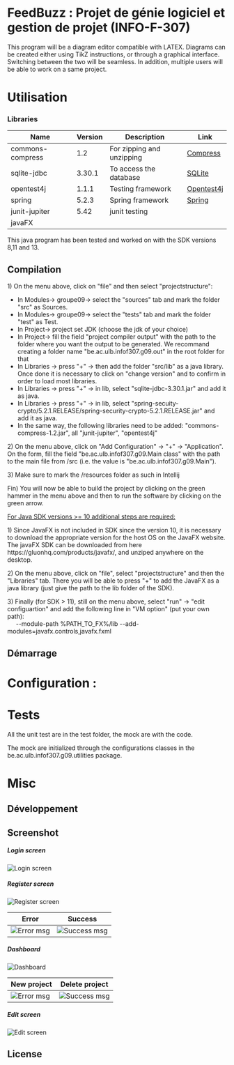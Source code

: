 # FeedBuzz : Projet de génie logiciel et gestion de projet (INFO-F-307)

This program will be a diagram editor compatible with LATEX.
Diagrams can be created either using TikZ instructions, or through a graphical interface.
Switching between the two will be seamless.
In addition, multiple users will be able to work on a same project.

# Utilisation

### Libraries

| Name | Version | Description | Link 
| ------ | ------ | ------ | ------ |
| commons-compress | 1.2 | For zipping and unzipping | [Compress](https://commons.apache.org/proper/commons-compress/)
| sqlite-jdbc | 3.30.1 | To access the database | [SQLite](https://www.sqlitetutorial.net/sqlite-java/)
| opentest4j | 1.1.1 | Testing framework | [Opentest4j](https://github.com/ota4j-team/opentest4j)
| spring | 5.2.3 | Spring framework | [Spring](https://spring.io/)
| junit-jupiter | 5.42 | junit testing 
| javaFX | 

This java program has been tested and worked on with the SDK versions 8,11 and 13.

## Compilation

<p>
1) On the menu above, click on "file" and then select "projectstructure":
<ul>
	<li>In Modules-> groupe09-> select the "sources" tab and mark the folder "src" as Sources.</li>
	<li>In Modules-> groupe09-> select the "tests" tab and mark the folder "test" as Test.</li>
	<li>In Project-> project set JDK (choose the jdk of your choice)</li>
	<li>In Project-> fill the field "project compiler output" with the path to the folder where you want the output to be generated. We recommand creating a folder name "be.ac.ulb.infof307.g09.out" in the root folder for that </li>
	<li>In Libraries -> press "+" -> then add the folder "src/lib" as a java library. Once done it is necessary to click on "change version" and to confirm in order to load most libraries.</li>
	<li>In Libraries -> press "+" -> in lib, select "sqlite-jdbc-3.30.1.jar" and add it as java.</li>
	<li>In Libraries -> press "+" -> in lib, select "spring-secuity-crypto/5.2.1.RELEASE/spring-security-crypto-5.2.1.RELEASE.jar" and add it as java.</li>
	<li>In the same way, the following libraries need to be added: "commons-compress-1.2.jar", all "junit-jupiter", "opentest4j" </li>
</ul>

<p>
2) On the menu above, click on "Add Configuration" -> "+" -> "Application". On the form, fill the field "be.ac.ulb.infof307.g09.Main class" with the path to the main file from /src (i.e. the value is "be.ac.ulb.infof307.g09.Main"). 
</p>

<p>
3) Make sure to mark the /resources folder as such in Intellij
</p>
<p>
Fin) You will now be able to build the project by clicking on the green hammer in the menu above and then to run the software by clicking on the green arrow.
</p>

<p><u>For Java SDK versions >= 10 additional steps are required: </u></p>
<p>
1) Since JavaFX is not included in SDK since the version 10, it is necessary to download the appropriate version for the host OS on the JavaFX website.
The javaFX SDK can be downloaded from here https://gluonhq.com/products/javafx/, and unziped anywhere on the desktop.
</p>
<p>
2) On the menu above, click on "file", select "projectstructure"  and then the "Libraries" tab. There you will be able to press "+" to add the JavaFX as a java library (just give the path to the lib folder of the SDK).
</p>
<p>
3) Finally (for SDK > 11), still on the menu above, select "run" -> "edit configuartion" and add the following line in "VM option" (put your own path):<br>
	&nbsp;&nbsp;&nbsp;&nbsp; --module-path %PATH_TO_FX%/lib --add-modules=javafx.controls,javafx.fxml
</p>

## Démarrage 


# Configuration :

# Tests

<p>
All the unit test are in the test folder, the mock are with the code.
</p>
<p>
The mock are initialized through the configurations classes in the be.ac.ulb.infof307.g09.utilities package.
</p>

# Misc

## Développement

## Screenshot
##### Login screen
![Login screen](screenshots/login_screen.png)

##### Register screen
![Register screen](screenshots/register_screen.png)

| Error | Success
| ------ | ------
|![Error msg](screenshots/register_error.png) | ![Success msg](screenshots/register_success.png) 

##### Dashboard
![Dashboard](screenshots/dashboard_screen.png)

| New project | Delete project
| ------ | ------
|![Error msg](screenshots/new_project_name_request.png) | ![Success msg](screenshots/delete_confirmation_alert.png) 

##### Edit screen
![Edit screen](screenshots/edit_screen.png)
## License
